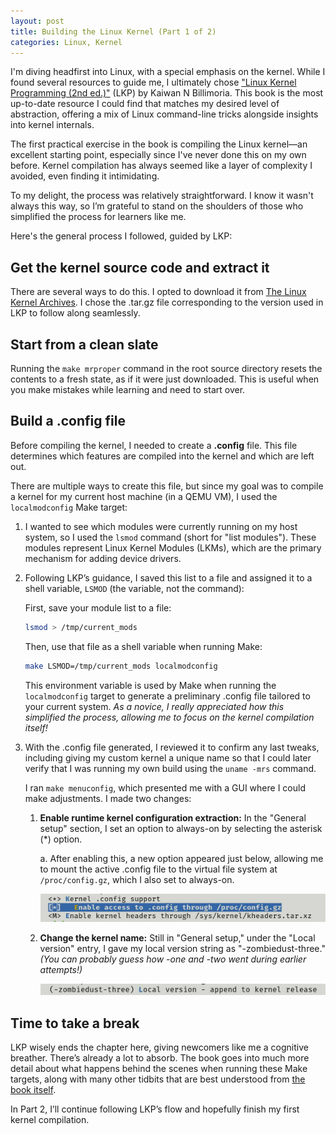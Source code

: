 ```yaml
---
layout: post
title: Building the Linux Kernel (Part 1 of 2)
categories: Linux, Kernel
---
```

I'm diving headfirst into Linux, with a special emphasis on the kernel. While I found several resources to guide me, I ultimately chose ["Linux Kernel Programming (2nd ed.)"](https://www.amazon.com/Linux-Kernel-Programming-practical-synchronization/dp/1803232226) (LKP) by Kaiwan N Billimoria. This book is the most up-to-date resource I could find that matches my desired level of abstraction, offering a mix of Linux command-line tricks alongside insights into kernel internals.

The first practical exercise in the book is compiling the Linux kernel—an excellent starting point, especially since I've never done this on my own before. Kernel compilation has always seemed like a layer of complexity I avoided, even finding it intimidating.

To my delight, the process was relatively straightforward. I know it wasn't always this way, so I’m grateful to stand on the shoulders of those who simplified the process for learners like me.

Here's the general process I followed, guided by LKP:

## Get the kernel source code and extract it

There are several ways to do this. I opted to download it from [The Linux Kernel Archives](https://www.kernel.org/). I chose the .tar.gz file corresponding to the version used in LKP to follow along seamlessly.

## Start from a clean slate

Running the ```make mrproper``` command in the root source directory resets the contents to a fresh state, as if it were just downloaded. This is useful when you make mistakes while learning and need to start over.

## Build a .config file

Before compiling the kernel, I needed to create a **.config** file. This file determines which features are compiled into the kernel and which are left out.

There are multiple ways to create this file, but since my goal was to compile a kernel for my current host machine (in a QEMU VM), I used the ```localmodconfig``` Make target:

1. I wanted to see which modules were currently running on my host system, so I used the ```lsmod``` command (short for "list modules"). These modules represent Linux Kernel Modules (LKMs), which are the primary mechanism for adding device drivers.

2. Following LKP’s guidance, I saved this list to a file and assigned it to a shell variable, ```LSMOD``` (the variable, not the command):

    First, save your module list to a file:
    
    ```bash
    lsmod > /tmp/current_mods
    ```

    Then, use that file as a shell variable when running Make:
    ```bash
    make LSMOD=/tmp/current_mods localmodconfig
    ``` 
    
    This environment variable is used by Make when running the ```localmodconfig``` target to generate a preliminary .config file tailored to your current system. *As a novice, I really appreciated how this simplified the process, allowing me to focus on the kernel compilation itself!*

3. With the .config file generated, I reviewed it to confirm any last tweaks, including giving my custom kernel a unique name so that I could later verify that I was running my own build using the ```uname -mrs``` command.

    I ran ```make menuconfig```, which presented me with a GUI where I could make adjustments. I made two changes:

    1. **Enable runtime kernel configuration extraction:** In the "General setup" section, I set an option to always-on by selecting the asterisk (*) option.
        
        a. After enabling this, a new option appeared just below, allowing me to mount the active .config file to the virtual file system at ```/proc/config.gz```, which I also set to always-on.

        ![Image](/assets/images/config_vfs.jpg)
    
    2. **Change the kernel name:** Still in "General setup," under the "Local version" entry, I gave my local version string as "-zombiedust-three." *(You can probably guess how -one and -two went during earlier attempts!)*

        ![Image](/assets/images/rename_kernel.jpg)

## Time to take a break

LKP wisely ends the chapter here, giving newcomers like me a cognitive breather. There’s already a lot to absorb. The book goes into much more detail about what happens behind the scenes when running these Make targets, along with many other tidbits that are best understood from [the book itself](https://www.amazon.com/Linux-Kernel-Programming-practical-synchronization/dp/1803232226).

In Part 2, I’ll continue following LKP’s flow and hopefully finish my first kernel compilation.